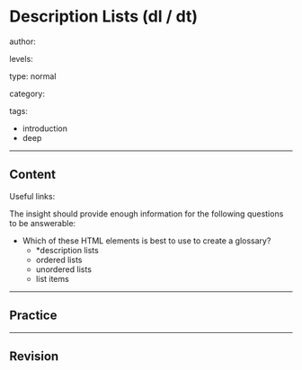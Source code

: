 # Description Lists (dl / dt)
author:

levels:

type: normal

category:

tags:
  - introduction
  - deep

---
## Content

Useful links:


The insight should provide enough information for the following questions to be answerable:

  - Which of these HTML elements is best to use to create a glossary?
    - *description lists
    - ordered lists
    - unordered lists
    - list items

---
## Practice

---
## Revision


